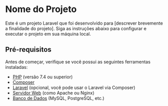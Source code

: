 # Nome do Projeto

Este é um projeto Laravel que foi desenvolvido para [descrever brevemente a finalidade do projeto]. Siga as instruções abaixo para configurar e executar o projeto em sua máquina local.

## Pré-requisitos

Antes de começar, verifique se você possui as seguintes ferramentas instaladas:

- [PHP](https://www.php.net/downloads) (versão 7.4 ou superior)
- [Composer](https://getcomposer.org/download/)
- [Laravel](https://laravel.com/docs/8.x/installation) (opcional, você pode usar o Laravel via Composer)
- [Servidor Web](https://www.php.net/manual/pt_BR/install.unix.php#install.unix.apache) (como Apache ou Nginx)
- [Banco de Dados](https://www.mysql.com/) (MySQL, PostgreSQL, etc.)


